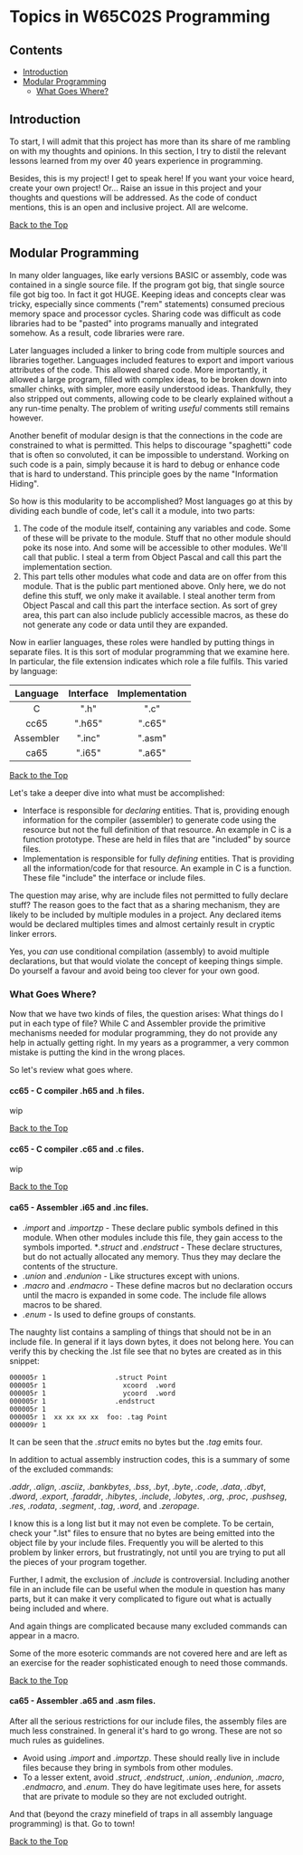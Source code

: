 # Topics in W65C02S Programming

## Contents

* [Introduction](#introduction)
* [Modular Programming](#modular-programming)
   * [What Goes Where?](#what-goes-where)

## Introduction

To start, I will admit that this project has more than its share of me
rambling on with my thoughts and opinions. In this section, I try to distil
the relevant lessons learned from my over 40 years experience in
programming.

Besides, this is my project! I get to speak here! If you want your voice
heard, create your own project! Or... Raise an issue in this project and
your thoughts and questions will be addressed. As the code of conduct
mentions, this is an open and inclusive project. All are welcome.

[Back to the Top](#topics-in-w65c02s-programming)

## Modular Programming

In many older languages, like early versions BASIC or assembly, code was
contained in a single source file. If the program got big, that single
source file got big too. In fact it got HUGE. Keeping ideas and concepts
clear was tricky, especially since comments ("rem" statements) consumed
precious memory space and processor cycles. Sharing code was difficult as
code libraries had to be "pasted" into programs manually and integrated
somehow. As a result, code libraries were rare.

Later languages included a linker to bring code from multiple sources and
libraries together. Languages included features to export and import various
attributes of the code. This allowed shared code. More importantly, it
allowed a large program, filled with complex ideas, to be broken down into
smaller chinks, with simpler, more easily understood ideas. Thankfully,
they also stripped out comments, allowing code to be clearly explained
without a any run-time penalty. The problem of writing _useful_ comments
still remains however.

Another benefit of modular design is that the connections in the code are
constrained to what is permitted. This helps to discourage "spaghetti"
code that is often so convoluted, it can be impossible to understand. Working
on such code is a pain, simply because it is hard to debug or enhance code
that is hard to understand. This principle goes by the name "Information
Hiding".

So how is this modularity to be accomplished? Most languages go at this by
dividing each bundle of code, let's call it a module, into two parts:

1. The code of the module itself, containing any variables and code. Some
of these will be private to the module. Stuff that no other module should
poke its nose into. And some will be accessible to other modules. We'll
call that public. I steal a term from Object Pascal and call this part the
implementation section.
2. This part tells other modules what code and data are on offer from this
module. That is the public part mentioned above. Only here, we do not define
this stuff, we only make it available. I steal another term from Object Pascal
and call this part the interface section. As sort of grey area, this part can
also include publicly accessible macros, as these do not generate any code or
data until they are expanded.

Now in earlier languages, these roles were handled by putting things in
separate files. It is this sort of modular programming that we examine here.
In particular, the file extension indicates which role a file fulfils. This
varied by language:

| Language  | Interface | Implementation |
|:---------:|:---------:|:--------------:|
| C         |   ".h"    |    ".c"        |
| cc65      |   ".h65"  |    ".c65"      |
| Assembler |   ".inc"  |    ".asm"      |
| ca65      |   ".i65"  |    ".a65"      |

[Back to the Top](#topics-in-w65c02s-programming)

Let's take a deeper dive into what must be accomplished:

* Interface is responsible for _declaring_ entities. That is, providing
enough information for the compiler (assembler) to generate code using the
resource but not the full definition of that resource. An example in C
is a function prototype. These are held in files that are "included" by
source files.
* Implementation is responsible for fully _defining_ entities. That is
providing all the information/code for that resource. An example in C is
a function. These file "include" the interface or include files.

The question may arise, why are include files not permitted to fully declare
stuff? The reason goes to the fact that as a sharing mechanism, they are
likely to be included by multiple modules in a project. Any declared items
would be declared multiples times and almost certainly result in cryptic
linker errors.

Yes, you _can_ use conditional compilation (assembly) to avoid multiple
declarations, but that would violate the concept of keeping things simple.
Do yourself a favour and avoid being too clever for your own good.

### What Goes Where?

Now that we have two kinds of files, the question arises: What things do I
put in each type of file? While C and Assembler provide the primitive
mechanisms needed for modular programming, they do not provide any help in
actually getting right. In my years as a programmer, a very common
mistake is putting the kind in the wrong places.

So let's review what goes where.

#### cc65 - C compiler .h65 and .h files.

wip

[Back to the Top](#topics-in-w65c02s-programming)

#### cc65 - C compiler .c65 and .c files.

wip

[Back to the Top](#topics-in-w65c02s-programming)

#### ca65 - Assembler .i65 and .inc files.

* _.import_ and _.importzp_ - These declare public symbols defined in this
module. When other modules include this file, they gain access to the symbols
imported.
*_.struct_ and _.endstruct_ - These declare structures, but do not actually
allocated any memory. Thus they may declare the contents of the structure.
* _.union_ and _.endunion_ - Like structures except with unions.
* _.macro_ and _.endmacro_ - These define macros but no declaration occurs
until the macro is expanded in some code. The include file allows macros to
be shared.
* _.enum_ - Is used to define groups of constants.

The naughty list contains a sampling of things that should not be in an
include file. In general if it lays down bytes, it does not belong here.
You can verify this by checking the .lst file see that no bytes are created
as in this snippet:

```
000005r 1                 .struct Point
000005r 1                   xcoord  .word
000005r 1                   ycoord  .word
000005r 1                 .endstruct
000005r 1
000005r 1  xx xx xx xx  foo: .tag Point
000009r 1
```
It can be seen that the _.struct_ emits no bytes but the _.tag_ emits four.

In addition to actual assembly instruction codes, this is a summary of some
of the excluded commands:

_.addr_, _.align_, _.asciiz_, _.bankbytes_, _.bss_, _.byt_, _.byte_,
_.code_, _.data_, _.dbyt_, _.dword_, _.export_, _.faraddr_, _.hibytes_,
_.include_, _.lobytes_, _.org_, _.proc_, _.pushseg_, _.res_, _.rodata_,
_.segment_, _.tag_, _.word_, and _.zeropage_.

I know this is a long list but it may not even be complete. To be certain,
check your ".lst" files to ensure that no bytes are being emitted into
the object file by your include files. Frequently you will be alerted to
this problem by linker errors, but frustratingly, not until you are
trying to put all the pieces of your program together.

Further, I admit, the exclusion of _.include_ is controversial. Including
another file in an include file can be useful when the module in question
has many parts, but it can make it very complicated to figure out what is
actually being included and where.

And again things are complicated because many excluded commands can appear
in a macro.

Some of the more esoteric commands are not covered here and are left as an
exercise for the reader sophisticated enough to need those commands.

[Back to the Top](#topics-in-w65c02s-programming)

#### ca65 - Assembler .a65 and .asm files.

After all the serious restrictions for our include files, the assembly files
are much less constrained. In general it's hard to go wrong. These are not
so much rules as guidelines.

* Avoid using _.import_ and _.importzp_. These should really live in include
files because they bring in symbols from other modules.
* To a lesser extent, avoid _.struct_, _.endstruct_, _.union_, _.endunion_,
_.macro_, _.endmacro_, and _.enum_. They do have legitimate uses here,
for assets that are private to module so they are not excluded outright.

And that (beyond the crazy minefield of traps in all assembly language
programming) is that. Go to town!

[Back to the Top](#topics-in-w65c02s-programming)
